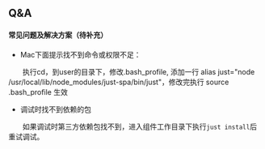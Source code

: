 ## Q&A

#### 常见问题及解决方案（待补充）

- Mac下面提示找不到命令或权限不足：

&emsp;&emsp;执行cd，到user的目录下，修改.bash_profile, 添加一行  alias just="node /usr/local/lib/node_modules/just-spa/bin/just"，修改完执行 source .bash_profile 生效

- 调试时找不到依赖的包

&emsp;&emsp;如果调试时第三方依赖包找不到，进入组件工作目录下执行`just install`后重试调试。